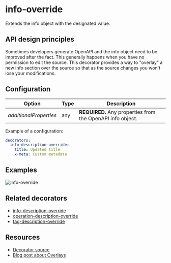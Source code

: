 # info-override

Extends the info object with the designated value.

## API design principles

Sometimes developers generate OpenAPI and the info object need to be improved after the fact.
This generally happens when you have no permission to edit the source.
This decorator provides a way to "overlay" a new info section over the source so that as the source changes you won't lose your modifications.


## Configuration

|Option|Type|Description|
|---|---|---|
|_additionalProperties_|any|**REQUIRED.** Any properties from the OpenAPI info object.|

Example of a configuration:

```yaml
decorators:
  info-description-override:
    title: Updated title
    x-meta: Custom metadata
```

## Examples

![info-override](https://user-images.githubusercontent.com/3975738/214524591-328377a5-9004-4222-8040-57e49e07604a.png)

## Related decorators

- [info-description-override](./info-description-override.md)
- [operation-description-override](./operation-description-override.md)
- [tag-description-override](./tag-description-override.md)

## Resources

- [Decorator source](https://github.com/Redocly/redocly-cli/blob/main/packages/core/src/decorators/common/info-description-override.ts)
- [Blog post about Overlays](../../../blog/openapi-overlays.md)
